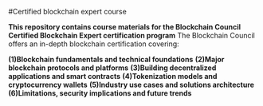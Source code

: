 #Certified blockchain expert course

**This repository contains course materials for the Blockchain Council Certified Blockchain Expert certification program**
The Blockchain Council offers an in-depth blockchain certification covering:

**(1)Blockchain fundamentals and technical foundations**
**(2)Major blockchain protocols and platforms**
**(3)Building decentralized applications and smart contracts**
**(4)Tokenization models and cryptocurrency wallets**
**(5)Industry use cases and solutions architecture**
**(6)Limitations, security implications and future trends**
